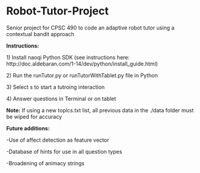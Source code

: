 # Robot-Tutor-Project
Senior project for CPSC 490 to code an adaptive robot tutor using a contextual bandit approach
<p>
<p>
<b>Instructions:</b> <p>
1) Install naoqi Python SDK (see instructions here: http://doc.aldebaran.com/1-14/dev/python/install_guide.html) <p>
2) Run the runTutor.py or runTutorWithTablet.py file in Python <p>
3) Select s to start a tutroing interaction <p>
4) Answer questions in Terminal or on tablet <p>
<p>
<p>
<b>Note:</b> If using a new topics.txt list, all previous data in the ./data folder must be wiped for accuracy
<p>
<p>
<b>Future additions:</b><p>
-Use of affect detection as feature vector<p>
-Database of hints for use in all question types<p>
-Broadening of animacy strings<p>
